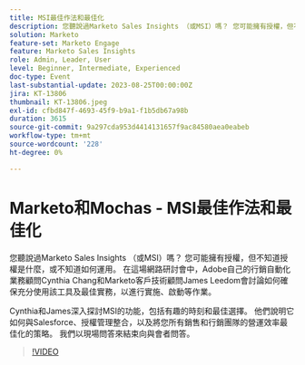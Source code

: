 ```yaml
---
title: MSI最佳作法和最佳化
description: 您聽說過Marketo Sales Insights （或MSI）嗎？ 您可能擁有授權，但不知道授權是什麼，或不知道如何運用。 在這場網路研討會中，Adobe自己的行銷自動化業務顧問Cynthia Chang和Marketo客戶技術顧問James Leedom會討論如何確保充分使用該工具及最佳實務，以進行實作、啟動等作業。Cynthia和James深入探討MSI的功能，包括有趣的時刻和最佳選擇。 他們說明它如何與Salesforce、授權管理整合，以及將您所有銷售和行銷團隊的營運效率最佳化的策略。 我們以現場問答來結束向與會者問答。
solution: Marketo
feature-set: Marketo Engage
feature: Marketo Sales Insights
role: Admin, Leader, User
level: Beginner, Intermediate, Experienced
doc-type: Event
last-substantial-update: 2023-08-25T00:00:00Z
jira: KT-13806
thumbnail: KT-13806.jpeg
exl-id: cfbd847f-4693-45f9-b9a1-f1b5db67a98b
duration: 3615
source-git-commit: 9a297cda953d4414131657f9ac84580aea0eabeb
workflow-type: tm+mt
source-wordcount: '228'
ht-degree: 0%

---
```


# Marketo和Mochas - MSI最佳作法和最佳化

您聽說過Marketo Sales Insights （或MSI）嗎？ 您可能擁有授權，但不知道授權是什麼，或不知道如何運用。 在這場網路研討會中，Adobe自己的行銷自動化業務顧問Cynthia Chang和Marketo客戶技術顧問James Leedom會討論如何確保充分使用該工具及最佳實務，以進行實施、啟動等作業。

Cynthia和James深入探討MSI的功能，包括有趣的時刻和最佳選擇。 他們說明它如何與Salesforce、授權管理整合，以及將您所有銷售和行銷團隊的營運效率最佳化的策略。 我們以現場問答來結束向與會者問答。

>[!VIDEO](https://video.tv.adobe.com/v/3422797?learn=on)
